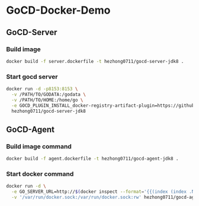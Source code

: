 # GoCD-Docker-Demo
## GoCD-Server

### Build image
```bash
docker build -f server.dockerfile -t hezhong0711/gocd-server-jdk8 .
```

### Start gocd server
```bash
docker run -d -p8153:8153 \
  -v /PATH/TO/GODATA:/godata \
  -v /PATH/TO/HOME:/home/go \
  -e GOCD_PLUGIN_INSTALL_docker-registry-artifact-plugin=https://github.com/gocd/docker-registry-artifact-plugin/releases/download/v1.3.0-138-exp/docker-registry-artifact-plugin-1.3.0-138.jar \
  hezhong0711/gocd-server-jdk8
```

## GoCD-Agent

### Build image command
```bash
docker build -f agent.dockerfile -t hezhong0711/gocd-agent-jdk8 .
```

### Start docker command
```bash
docker run -d \
  -e GO_SERVER_URL=http://$(docker inspect --format='{{(index (index .NetworkSettings.IPAddress))}}' GOCD_SERVER_NAME):8153/go \
  -v '/var/run/docker.sock:/var/run/docker.sock:rw' hezhong0711/gocd-agent-jdk8:latest
```
